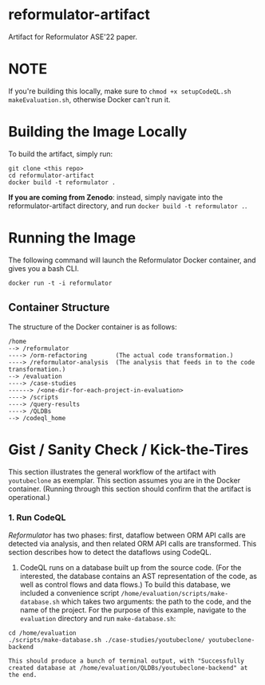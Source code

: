 # reformulator-artifact
Artifact for Reformulator ASE'22 paper.

# NOTE

If you're building this locally, make sure to `chmod +x setupCodeQL.sh makeEvaluation.sh`, otherwise Docker can't run it.

# Building the Image Locally

To build the artifact, simply run:

```
git clone <this repo>
cd reformulator-artifact
docker build -t reformulator .
```

**If you are coming from Zenodo**: instead, simply navigate into the reformulator-artifact directory, and run `docker build -t reformulator .`. 

# Running the Image

The following command will launch the Reformulator Docker container, and gives you a bash CLI.

```
docker run -t -i reformulator
```

## Container Structure

The structure of the Docker container is as follows:

```
/home
--> /reformulator
----> /orm-refactoring        (The actual code transformation.)
----> /reformulator-analysis  (The analysis that feeds in to the code transformation.)
--> /evaluation
----> /case-studies
------> /<one-dir-for-each-project-in-evaluation>
----> /scripts
----> /query-results
----> /QLDBs
--> /codeql_home
```

# Gist / Sanity Check / Kick-the-Tires

This section illustrates the general workflow of the artifact with `youtubeclone` as exemplar.
This section assumes you are in the Docker container.
(Running through this section should confirm that the artifact is operational.)

### 1. Run CodeQL

*Reformulator* has two phases: first, dataflow between ORM API calls are detected via analysis, and then related ORM API calls are transformed.
This section describes how to detect the dataflows using CodeQL.

1.  CodeQL runs on a database built up from the source code.
    (For the interested, the database contains an AST representation of the code, as well as control flows and data flows.)
    To build this database, we included a convenience script `/home/evaluation/scripts/make-database.sh` which takes two arguments: the path to the code, and the name of the project.
    For the purpose of this example, navigate to the `evaluation` directory and run `make-database.sh`:

```
cd /home/evaluation
./scripts/make-database.sh ./case-studies/youtubeclone/ youtubeclone-backend
```
    This should produce a bunch of terminal output, with "Successfully created database at /home/evaluation/QLDBs/youtubeclone-backend" at the end.